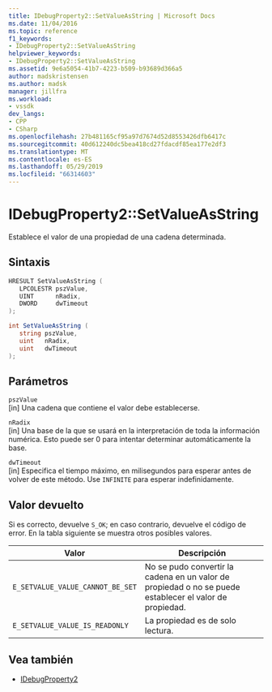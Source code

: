```yaml
---
title: IDebugProperty2::SetValueAsString | Microsoft Docs
ms.date: 11/04/2016
ms.topic: reference
f1_keywords:
- IDebugProperty2::SetValueAsString
helpviewer_keywords:
- IDebugProperty2::SetValueAsString
ms.assetid: 9e6a5054-41b7-4223-b509-b93689d366a5
author: madskristensen
ms.author: madsk
manager: jillfra
ms.workload:
- vssdk
dev_langs:
- CPP
- CSharp
ms.openlocfilehash: 27b481165cf95a97d7674d52d8553426dfb6417c
ms.sourcegitcommit: 40d612240dc5bea418cd27fdacdf85ea177e2df3
ms.translationtype: MT
ms.contentlocale: es-ES
ms.lasthandoff: 05/29/2019
ms.locfileid: "66314603"
---
```

# <a name="idebugproperty2setvalueasstring"></a>IDebugProperty2::SetValueAsString
Establece el valor de una propiedad de una cadena determinada.

## <a name="syntax"></a>Sintaxis

```cpp
HRESULT SetValueAsString ( 
   LPCOLESTR pszValue,
   UINT      nRadix,
   DWORD     dwTimeout
);
```

```csharp
int SetValueAsString ( 
   string pszValue,
   uint   nRadix,
   uint   dwTimeout
);
```

## <a name="parameters"></a>Parámetros
`pszValue`\
[in] Una cadena que contiene el valor debe establecerse.

`nRadix`\
[in] Una base de la que se usará en la interpretación de toda la información numérica. Esto puede ser 0 para intentar determinar automáticamente la base.

`dwTimeout`\
[in] Especifica el tiempo máximo, en milisegundos para esperar antes de volver de este método. Use `INFINITE` para esperar indefinidamente.

## <a name="return-value"></a>Valor devuelto
 Si es correcto, devuelve `S_OK`; en caso contrario, devuelve el código de error. En la tabla siguiente se muestra otros posibles valores.

|Valor|Descripción|
|-----------|-----------------|
|`E_SETVALUE_VALUE_CANNOT_BE_SET`|No se pudo convertir la cadena en un valor de propiedad o no se puede establecer el valor de propiedad.|
|`E_SETVALUE_VALUE_IS_READONLY`|La propiedad es de solo lectura.|

## <a name="see-also"></a>Vea también
- [IDebugProperty2](../../../extensibility/debugger/reference/idebugproperty2.md)